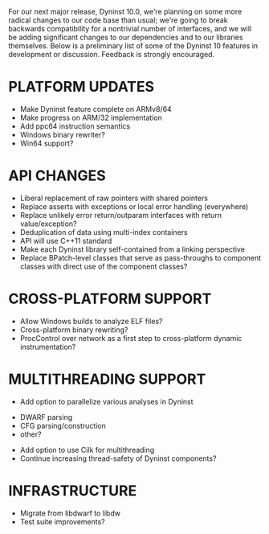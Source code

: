 For our next major release, Dyninst 10.0, we're planning on some more radical changes to our code base than usual; we're going to break backwards compatibility for a nontrivial number of interfaces, and we will be adding significant changes to our dependencies and to our libraries themselves. Below is a preliminary list of some of the Dyninst 10 features in development or discussion. Feedback is strongly encouraged.

# PLATFORM UPDATES

* Make Dyninst feature complete on ARMv8/64
* Make progress on ARM/32 implementation
* Add ppc64 instruction semantics
* Windows binary rewriter?
* Win64 support?

# API CHANGES

* Liberal replacement of raw pointers with shared pointers
* Replace asserts with exceptions or local error handling (everywhere)
* Replace unlikely error return/outparam interfaces with return value/exception?
* Deduplication of data using multi-index containers
* API will use C++11 standard
* Make each Dyninst library self-contained from a linking perspective
* Replace BPatch-level classes that serve as pass-throughs to component classes with direct use of the component classes?

# CROSS-PLATFORM SUPPORT

* Allow Windows builds to analyze ELF files?
* Cross-platform binary rewriting?
* ProcControl over network as a first step to cross-platform dynamic instrumentation?

# MULTITHREADING SUPPORT

* Add option to parallelize various analyses in Dyninst
- DWARF parsing
- CFG parsing/construction
- other?
* Add option to use Cilk for multithreading
* Continue increasing thread-safety of Dyninst components?

# INFRASTRUCTURE

* Migrate from libdwarf to libdw
* Test suite improvements?

